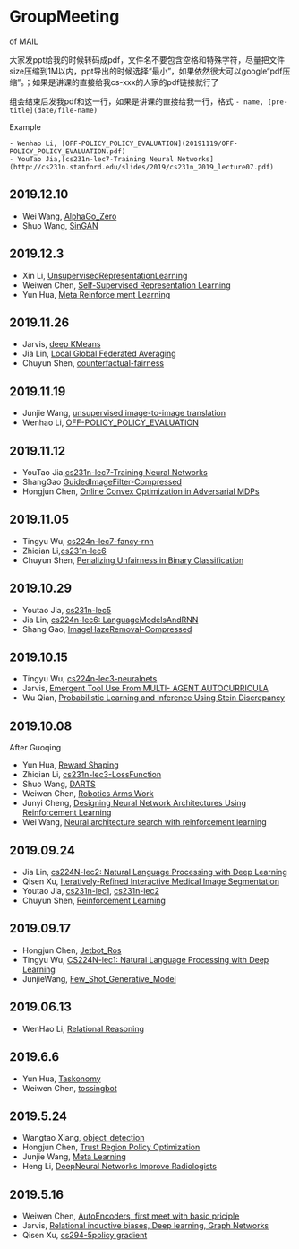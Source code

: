 # GroupMeeting

of MAIL

大家发ppt给我的时候转码成pdf，文件名不要包含空格和特殊字符，尽量把文件size压缩到1M以内，ppt导出的时候选择“最小”，如果依然很大可以google“pdf压缩”。；如果是讲课的直接给我cs-xxx的人家的pdf链接就行了

组会结束后发我pdf和这一行，如果是讲课的直接给我一行，格式 `- name, [pre-title](date/file-name)`

Example

```
- Wenhao Li, [OFF-POLICY_POLICY_EVALUATION](20191119/OFF-POLICY_POLICY_EVALUATION.pdf)
- YouTao Jia,[cs231n-lec7-Training Neural Networks](http://cs231n.stanford.edu/slides/2019/cs231n_2019_lecture07.pdf)
```

## 2019.12.10

- Wei Wang, [AlphaGo_Zero](20191210/AlphaGo_Zero.pdf)
- Shuo Wang, [SinGAN](20191210/SinGAN.pdf)

## 2019.12.3

- Xin Li, [UnsupervisedRepresentationLearning](20191203/UnsupervisedRepresentationLearning.pdf)
- Weiwen Chen, [Self-Supervised Representation Learning](20191203/Self-SupervisedRepresentationLearning_compressed.pdf)
- Yun Hua, [Meta Reinforce ment Learning](20191203/MetaReinforcementLearning.pdf)

## 2019.11.26

- Jarvis, [deep KMeans](20191126/deepKMeans_compressed.pdf)
- Jia Lin, [Local Global Federated Averaging](20191126/Local_Global_Federated_Averaging.pdf)
- Chuyun Shen, [counterfactual-fairness](20191126/counterfactual-fairness.pdf)


## 2019.11.19

- Junjie Wang, [unsupervised image-to-image translation](20191119/JunjieWang-Few-Shot_Unsupervised_Image-to-Image_Translation.pdf)
- Wenhao Li, [OFF-POLICY_POLICY_EVALUATION](20191119/OFF-POLICY_POLICY_EVALUATION.pdf)

## 2019.11.12

- YouTao Jia,[cs231n-lec7-Training Neural Networks](http://cs231n.stanford.edu/slides/2019/cs231n_2019_lecture07.pdf)
- ShangGao [GuidedImageFilter-Compressed](20191112/ShangGao-GuidedImageFilter-Compressed.pdf)
- Hongjun Chen, [Online Convex Optimization in Adversarial MDPs](20191112/HongjunChen-OnlineConvexOptimization_inAdversarialMDPs.pdf)

## 2019.11.05

- Tingyu Wu, [cs224n-lec7-fancy-rnn](http://web.stanford.edu/class/cs224n/slides/cs224n-2019-lecture07-fancy-rnn.pdf)
- Zhiqian Li,[cs231n-lec6](http://cs231n.stanford.edu/slides/2019/cs231n_2019_lecture06.pdf)
- Chuyun Shen, [Penalizing Unfairness in Binary Classification](20191105/PenalizingUnfairnessinBinaryClassification.pdf)

## 2019.10.29

- Youtao Jia, [cs231n-lec5](http://cs231n.stanford.edu/slides/2019/cs231n_2019_lecture05.pdf)
- Jia Lin, [cs224n-lec6: LanguageModelsAndRNN](http://web.stanford.edu/class/cs224n/slides/cs224n-2019-lecture06-rnnlm.pdf)
- Shang Gao, [ImageHazeRemoval-Compressed](20191029/ShangGao-ImageHazeRemoval-Compressed.pdf)

## 2019.10.15

- Tingyu Wu, [cs224n-lec3-neuralnets](http://web.stanford.edu/class/cs224n/slides/cs224n-2019-lecture03-neuralnets.pdf)
- Jarvis, [Emergent Tool Use From MULTI- AGENT AUTOCURRICULA](20191015/AutoCurri_compressed.pdf)
- Wu Qian, [Probabilistic Learning and Inference Using Stein Discrepancy](20191015/20191015-wuqian-stein.pdf)

## 2019.10.08

After Guoqing

- Yun Hua, [Reward Shaping](20191008/YunHua-RewardShaping.pdf)
- Zhiqian Li, [cs231n-lec3-LossFunction](http://cs231n.stanford.edu/slides/2019/cs231n_2019_lecture03.pdf)
- Shuo Wang, [DARTS](20191008/ShuoWang-DARTS.pdf)
- Weiwen Chen, [Robotics Arms Work](20191008/WeiwenChen-arms1008.pdf)
- Junyi Cheng, [Designing Neural Network Architectures Using Reinforcement Learning](20191008/JunyiCheng-DesigningNeuralNetworkArchitecturesUsingReinforcementLearning.pdf)
- Wei Wang, [Neural architecture search with reinforcement learning](20191008/WeiWang-NeuralArchitectureSearchWithRL.pdf)



## 2019.09.24

- Jia Lin, [cs224N-lec2: Natural Language Processing with Deep Learning](https://web.stanford.edu/class/archive/cs/cs224n/cs224n.1184/lectures/lecture2.pdf)
- Qisen Xu, [Iteratively-Refined Interactive Medical Image Segmentation](20190924/QisenXu-IterRL.pdf)
- Youtao Jia, [cs231n-lec1](http://cs231n.stanford.edu/slides/2019/cs231n_2019_lecture01.pdf), [cs231n-lec2](http://cs231n.stanford.edu/slides/2019/cs231n_2019_lecture02.pdf)
- Chuyun Shen, [Reinforcement Learning](20190924/ChuyunShen-RL.pdf)

## 2019.09.17

- Hongjun Chen, [Jetbot_Ros](20190917/HongjunChen-Jetbot_Ros.pdf)
- Tingyu Wu, [CS224N-lec1: Natural Language Processing with Deep Learning](https://web.stanford.edu/class/archive/cs/cs224n/cs224n.1184/lectures/lecture1.pdf)
- JunjieWang, [Few_Shot_Generative_Model](20190917/JunjieWang-Few_Shot_Generative_Model.pdf)

## 2019.06.13

- WenHao Li, [Relational Reasoning](20190613/WenHaoLi-relational_reasoning.pdf)

## 2019.6.6

- Yun Hua, [Taskonomy](20190606/YunHua-Taskonomy.pdf)
- Weiwen Chen, [tossingbot](20190606/WeiwenChen-tossingbot.pdf)

## 2019.5.24

- Wangtao Xiang, [object_detection](20190524/WangtaoXiang-object_detection.pdf)
- Hongjun Chen, [Trust Region Policy Optimization](20190524/HongjunChen-TrustRegionPolicyOptimization.pdf)
- Junjie Wang, [Meta Learning](20190524/JunjieWang-MetaLearning.pdf)
- Heng Li, [DeepNeural Networks Improve Radiologists](20190524HengLi-DeepNeuralNetworksImproveRadiologists.pdf)

## 2019.5.16

- Weiwen Chen, [AutoEncoders, first meet with basic priciple](20190516/Weiwen-VAE.pdf)
- Jarvis, [Relational inductive biases, Deep learning, Graph Networks](20190516/Jarvis-RIB.pdf)
- Qisen Xu, [cs294-5policy gradient](20190516/cs294-5policyGradient.pdf)







